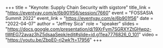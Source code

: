 +++
title = "Keynote: Supply Chain Security with sigstore"
title_link = "https://eventyay.com/e/6b901f56/session/7660"
event = "FOSSASIA Summit 2022"
event_link = "https://eventyay.com/e/6b901f56"
date = "2022-04-07"
author = "Jeffrey Sica"
role = "speaker"
slides = "https://docs.google.com/presentation/d/19XrFvm7SGRXYZtGHwpz-tWtEG72avaz3hZ5dsaaSepk/edit#slide=id.g11ea7776826_0_101"
video = "https://youtu.be/ZbpE0-rj2wk?t=17956"
+++
